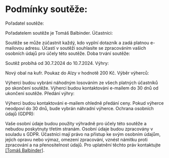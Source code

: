 # Podmínky soutěže:

Pořadatel soutěže:

Pořadatelem soutěže je Tomáš Balbinder.
Účastníci:

Soutěže se může zúčastnit každý, kdo vyplní dotazník a zadá platnou e-mailovou adresu.
Účastí v soutěži souhlasíte se zpracováním vašich osobních údajů pro účely této soutěže.
Doba trvání soutěže:

Soutěž probíhá od 30.7.2024 do 10.7.2024.
Výhry:

Nový obal na kufr.
Poukaz do Alzy v hodnotě 200 Kč.
Výběr výherců:

Výherci budou vybráni náhodným losováním ze všech platných účastníků po skončení soutěže.
Výherci budou kontaktováni e-mailem do 30 dnů od ukončení soutěže.
Předání výhry:

Výherci budou kontaktováni e-mailem ohledně předání ceny. Pokud výherce neodpoví do 30 dnů, bude vybrán náhradní výherce.
Ochrana osobních údajů (GDPR):

Vaše osobní údaje budou použity výhradně pro účely této soutěže a nebudou poskytnuty třetím stranám.
Osobní údaje budou zpracovány v souladu s GDPR.
Účastníci mají právo na přístup ke svým osobním údajům, jejich opravu nebo výmaz, omezení zpracování, vznést námitku proti zpracování a na přenositelnost údajů. Pro uplatnění těchto práv kontaktujte [[Tomáš Balbinder]](https://www.facebook.com/tomas.balbinder/).

